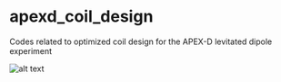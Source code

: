 # apexd_coil_design
Codes related to optimized coil design for the APEX-D levitated dipole experiment

![alt text](https://user-images.githubusercontent.com/25516628/44600992-617c1b80-a7db-11e8-8800-c89f3624650e.png)

 

